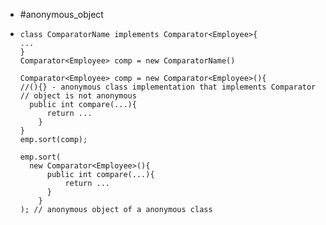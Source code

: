 - #anonymous_object
- ```
  class ComparatorName implements Comparator<Employee>{
  ...
  }
  Comparator<Employee> comp = new ComparatorName() 
  
  Comparator<Employee> comp = new Comparator<Employee>(){
  //(){} - anonymous class implementation that implements Comparator
  // object is not anonymous
  	public int compare(...){
      	return ...
      }
  }
  emp.sort(comp);
  
  emp.sort(
  	new Comparator<Employee>(){
      	public int compare(...){
      		return ...
      	}
      }
  ); // anonymous object of a anonymous class
  
  ```